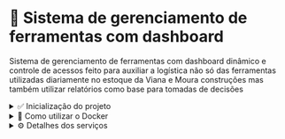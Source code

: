 # 📌 Sistema de gerenciamento de ferramentas com dashboard

Sistema de gerenciamento de ferramentas com dashboard dinâmico e controle de acessos
feito para auxiliar a logística não só das ferramentas utilizadas diariamente no estoque da 
Viana e Moura construções mas também utilizar relatórios como base para tomadas de decisões

<details>
  <summary>✅ Inicialização do projeto</summary>
  <hr/>
  Para facilitar a inicialização desse projeto, foi feito um docker-compose que roda toda a aplicação por um comando no terminal, para rodar o comando, é necessário que possua o <a href="https://docs.docker.com/engine/install/ubuntu/" target="_blank">Docker</a> em sua máquina. Caso queira utilizar a aplicação sem docker, basta preencher as variáveis de ambiente.
</details>

<details>
  <summary>🐳 Como utilizar o Docker</summary>
  <hr/>
  
  1. Clone o repositório
  
  ```sh
    git clone git@github.com:victorbr988/Viana-e-moura-manager-tools.git
  ```
  
  2. Intale as dependências
  
  ```sh
    npm install
  ```
  
  3. Utilize o comando para criar os contêineres
  
  ```sh
    npm run deploy:docker
  ```
  <p>Este comando irá criar os contêineres necessários, frontend, backend e banco de dados. Também irá popular o banco de dados com todas as tabelas necessárias</p> 
  ⚠️ <strong>O comando deve ser digitado no terminal da pasta principal do projeto.</strong>
</details>

<details>
  <summary>⚙️ Detalhes dos serviços</summary>
  <hr/>
  Para ver os detalhes do servidor e estar a par de todas as rotas usadas e seus parâmetros necessários, consulte <a href="https://github.com/victorbr988/Viana-e-moura-manager-tools/blob/main/server/README.md" target="_blank">Aqui</a>.
  <br/>
  Para ver os detalhes da página web consulte  <a href="https://github.com/Viana-e-moura-manager-tools/web/README.md" target="_blank">Aqui</a>.
</details>
